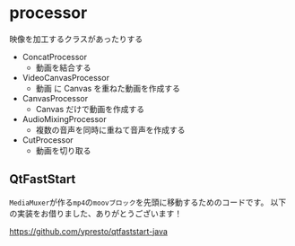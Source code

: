 # processor

映像を加工するクラスがあったりする

- ConcatProcessor
    - 動画を結合する
- VideoCanvasProcessor
    - 動画 に Canvas を重ねた動画を作成する
- CanvasProcessor
    - Canvas だけで動画を作成する
- AudioMixingProcessor
    - 複数の音声を同時に重ねて音声を作成する
- CutProcessor
  - 動画を切り取る

## QtFastStart

`MediaMuxer`が作る`mp4`の`moovブロック`を先頭に移動するためのコードです。
以下の実装をお借りました、ありがとうございます！

https://github.com/ypresto/qtfaststart-java
